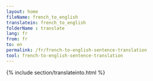 ```yaml
---
layout: home
fileName: french_to_english
translatein: french_to_english
folderName : translate
lang: fr
from: fr
to: en
permalink: /fr/french-to-english-sentence-translation
tool: french-to-english-sentence-translation
---
```

{% include section/translateinto.html %}